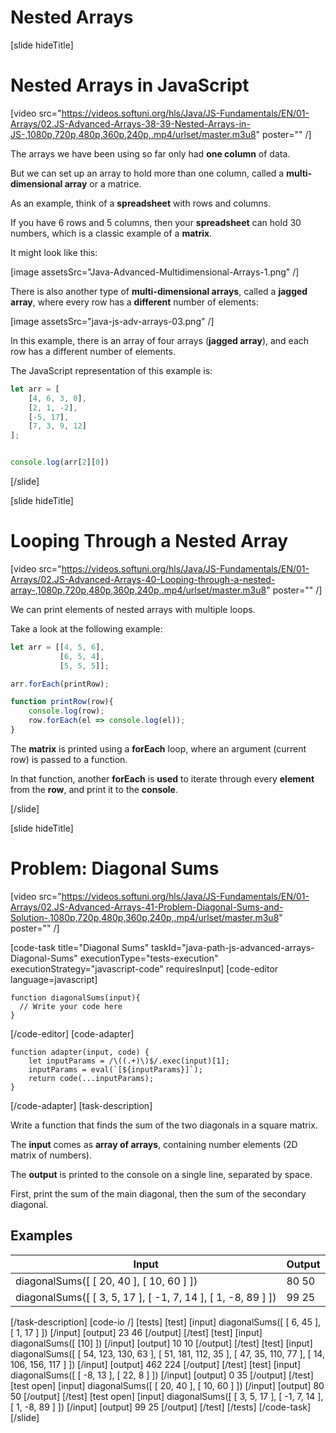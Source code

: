 
# Nested Arrays

[slide hideTitle]

# Nested Arrays in JavaScript

[video src="https://videos.softuni.org/hls/Java/JS-Fundamentals/EN/01-Arrays/02.JS-Advanced-Arrays-38-39-Nested-Arrays-in-JS-,1080p,720p,480p,360p,240p,.mp4/urlset/master.m3u8" poster="" /]

The arrays we have been using so far only had **one column** of data.

But we can set up an array to hold more than one column, called a **multi-dimensional array** or a matrice.

As an example, think of a **spreadsheet** with rows and columns.

If you have 6 rows and 5 columns, then your **spreadsheet** can hold 30 numbers, which is a classic example of a **matrix**.

It might look like this:

[image assetsSrc="Java-Advanced-Multidimensional-Arrays-1.png" /]

There is also another type of **multi-dimensional arrays**, called a **jagged array**, where every row has a **different** number of elements:

[image assetsSrc="java-js-adv-arrays-03.png" /]

In this example, there is an array of four arrays (**jagged array**), and each row has a different number of elements.

The JavaScript representation of this example is:

```js live
let arr = [
    [4, 6, 3, 0],
    [2, 1, -2],
    [-5, 17],
    [7, 3, 9, 12]
];


console.log(arr[2][0])
```

[/slide]

[slide hideTitle]

# Looping Through a Nested Array

[video src="https://videos.softuni.org/hls/Java/JS-Fundamentals/EN/01-Arrays/02.JS-Advanced-Arrays-40-Looping-through-a-nested-array-,1080p,720p,480p,360p,240p,.mp4/urlset/master.m3u8" poster="" /]

We can print elements of nested arrays with multiple loops.

Take a look at the following example:

```js live
let arr = [[4, 5, 6],
           [6, 5, 4],
           [5, 5, 5]];

arr.forEach(printRow);

function printRow(row){
    console.log(row);
    row.forEach(el => console.log(el));
}
```

The **matrix** is printed using a **forEach** loop, where an argument (current row) is passed to a function.

In that function, another **forEach** is **used** to iterate through every **element** from the **row**, and print it to the **console**.

[/slide]

[slide hideTitle]

# Problem: Diagonal Sums

[video src="https://videos.softuni.org/hls/Java/JS-Fundamentals/EN/01-Arrays/02.JS-Advanced-Arrays-41-Problem-Diagonal-Sums-and-Solution-,1080p,720p,480p,360p,240p,.mp4/urlset/master.m3u8" poster="" /]

[code-task title="Diagonal Sums" taskId="java-path-js-advanced-arrays-Diagonal-Sums" executionType="tests-execution" executionStrategy="javascript-code" requiresInput]
[code-editor language=javascript]

```
function diagonalSums(input){
  // Write your code here
}

```
[/code-editor]
[code-adapter]
```
function adapter(input, code) {
    let inputParams = /\((.+)\)$/.exec(input)[1];
    inputParams = eval(`[${inputParams}]`);
    return code(...inputParams);
}
```
[/code-adapter]
[task-description]

Write a function that finds the sum of the two diagonals in a square matrix. 

The **input** comes as **array of arrays**, containing number elements (2D matrix of numbers). 

The **output** is printed to the console on a single line, separated by space. 

First, print the sum of the main diagonal, then the sum of the secondary diagonal. 

## Examples
| **Input** | **Output** |
| --- | --- |
|diagonalSums([ [ 20, 40 ], [ 10, 60 ] ]) | 80 50  |
|diagonalSums([ [ 3, 5, 17 ], [ -1, 7, 14 ], [ 1, -8, 89 ] ]) | 99 25   |

[/task-description]
[code-io /]
[tests]
[test]
[input]
diagonalSums([ [ 6, 45 ], [ 1, 17 ] ])
[/input]
[output]
23 46
[/output]
[/test]
[test]
[input]
diagonalSums([ [10] ])
[/input]
[output]
10 10
[/output]
[/test]
[test]
[input]
diagonalSums([ [ 54, 123, 130, 63 ], [ 51, 181, 112, 35 ], [ 47, 35, 110, 77 ], [ 14, 106, 156, 117 ] ])
[/input]
[output]
462 224
[/output]
[/test]
[test]
[input]
diagonalSums([ [ -8, 13 ], [ 22, 8 ] ])
[/input]
[output]
0 35
[/output]
[/test]
[test open]
[input]
diagonalSums([ [ 20, 40 ], [ 10, 60 ] ])
[/input]
[output]
80 50
[/output]
[/test]
[test open]
[input]
diagonalSums([ [ 3, 5, 17 ], [ -1, 7, 14 ], [ 1, -8, 89 ] ])
[/input]
[output]
99 25
[/output]
[/test]
[/tests]
[/code-task]
[/slide]

